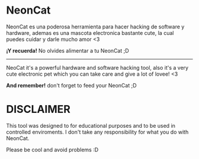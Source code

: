 # NeonCat

NeonCat es una poderosa herramienta para hacer hacking de software y hardware, ademas es una mascota electronica bastante cute, la cual puedes cuidar y darle mucho amor <3


__¡Y recuerda!__ No olvides alimentar a tu NeonCat ;D

---
NeoCat it's a powerful hardware and software hacking tool, also it's a very cute electronic pet which you can take care and give a lot of lovee! <3

__And remember!__ don't forget to feed your NeonCat ;D



# **DISCLAIMER**
This tool was designed to for educational purposes and to be used in controlled enviroments. I don't take any responsibility for what you do with NeonCat.

Please be cool and avoid problems :D